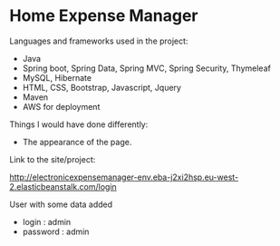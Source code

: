 # Home Expense Manager

Languages and frameworks used in the project:

- Java
- Spring boot, Spring Data, Spring MVC, Spring Security, Thymeleaf
- MySQL, Hibernate
- HTML, CSS, Bootstrap, Javascript, Jquery
- Maven
- AWS for deployment

Things I would have done differently:
- The appearance of the page.

Link to the site/project:

http://electronicexpensemanager-env.eba-j2xi2hsp.eu-west-2.elasticbeanstalk.com/login

User with some data added
- login : admin
- password : admin

